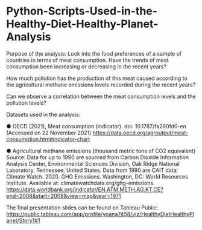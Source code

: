 # Python-Scripts-Used-in-the-Healthy-Diet-Healthy-Planet-Analysis

Purpose of the analysis: Look into the food preferences of a sample of countries in terms of meat consumption. Have the trends of meat consumption been increasing or decreasing in the recent years?
 
How much pollution has the production of this meat caused according to the agricultural methane emissions levels recorded during the recent years?

Can we observe a correlation between the meat consumption levels and the pollution  levels?

Datasets used in the analysis:

●	OECD (2021), Meat consumption (indicator). doi: 10.1787/fa290fd0-en (Accessed on 22 November 2021)
https://data.oecd.org/agroutput/meat-consumption.htm#indicator-chart

●	Agricultural methane emissions (thousand metric tons of CO2 equivalent)
Source: Data for up to 1990 are sourced from Carbon Dioxide Information Analysis Center, Environmental Sciences Division, Oak Ridge National Laboratory, Tennessee, United States. Data from 1990 are CAIT data: Climate Watch. 2020. GHG Emissions. Washington, DC: World Resources Institute. Available at: climatewatchdata.org/ghg-emissions.
https://data.worldbank.org/indicator/EN.ATM.METH.AG.KT.CE?end=2008&start=2008&view=map&year=1971

The final presentation slides can be found on Tableau Public: https://public.tableau.com/app/profile/yoana7458/viz/HealthyDietHealthyPlanet/Story1#1
